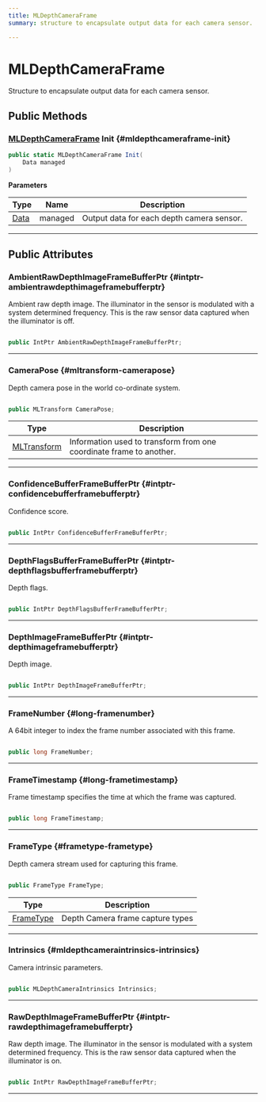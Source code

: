 ```yaml
---
title: MLDepthCameraFrame
summary: structure to encapsulate output data for each camera sensor. 

---
```


# MLDepthCameraFrame




Structure to encapsulate output data for each camera sensor.   





## Public Methods

### [MLDepthCameraFrame](/unity-api/api/UnityEngine.XR.MagicLeap/MLDepthCamera/NativeBindings/UnityEngine.XR.MagicLeap.MLDepthCamera.NativeBindings.MLDepthCameraFrame.md) Init {#mldepthcameraframe-init}

```csharp
public static MLDepthCameraFrame Init(
    Data managed
)
```


**Parameters**

| Type | Name  | Description  | 
|--|--|--|
| [Data](/unity-api/api/UnityEngine.XR.MagicLeap/MLDepthCamera/UnityEngine.XR.MagicLeap.MLDepthCamera.Data.md) |managed|Output data for each depth camera sensor. |






-----------

## Public Attributes

### AmbientRawDepthImageFrameBufferPtr {#intptr-ambientrawdepthimageframebufferptr}

Ambient raw depth image. The illuminator in the sensor is modulated with a system determined frequency. This is the raw sensor data captured when the illuminator is off. 

```csharp

public IntPtr AmbientRawDepthImageFrameBufferPtr;

```






-----------

### CameraPose {#mltransform-camerapose}

Depth camera pose in the world co-ordinate system. 

```csharp

public MLTransform CameraPose;

```

| Type | Description  | 
|--|--|
| [MLTransform](/unity-api/api/UnityEngine.XR.MagicLeap.Native/MagicLeapNativeBindings/UnityEngine.XR.MagicLeap.Native.MagicLeapNativeBindings.MLTransform.md) | Information used to transform from one coordinate frame to another.  |





-----------

### ConfidenceBufferFrameBufferPtr {#intptr-confidencebufferframebufferptr}

Confidence score. 

```csharp

public IntPtr ConfidenceBufferFrameBufferPtr;

```






-----------

### DepthFlagsBufferFrameBufferPtr {#intptr-depthflagsbufferframebufferptr}

Depth flags. 

```csharp

public IntPtr DepthFlagsBufferFrameBufferPtr;

```






-----------

### DepthImageFrameBufferPtr {#intptr-depthimageframebufferptr}

Depth image. 

```csharp

public IntPtr DepthImageFrameBufferPtr;

```






-----------

### FrameNumber {#long-framenumber}

A 64bit integer to index the frame number associated with this frame. 

```csharp

public long FrameNumber;

```






-----------

### FrameTimestamp {#long-frametimestamp}

Frame timestamp specifies the time at which the frame was captured. 

```csharp

public long FrameTimestamp;

```






-----------

### FrameType {#frametype-frametype}

Depth camera stream used for capturing this frame. 

```csharp

public FrameType FrameType;

```

| Type | Description  | 
|--|--|
| [FrameType](/unity-api/api/UnityEngine.XR.MagicLeap/MLDepthCamera/UnityEngine.XR.MagicLeap.MLDepthCamera.md#enums-frametype) | Depth Camera frame capture types  |





-----------

### Intrinsics {#mldepthcameraintrinsics-intrinsics}

Camera intrinsic parameters. 

```csharp

public MLDepthCameraIntrinsics Intrinsics;

```






-----------

### RawDepthImageFrameBufferPtr {#intptr-rawdepthimageframebufferptr}

Raw depth image. The illuminator in the sensor is modulated with a system determined frequency. This is the raw sensor data captured when the illuminator is on. 

```csharp

public IntPtr RawDepthImageFrameBufferPtr;

```






-----------

